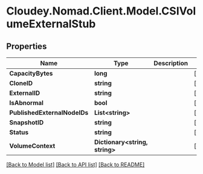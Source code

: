 # Cloudey.Nomad.Client.Model.CSIVolumeExternalStub

## Properties

Name | Type | Description | Notes
------------ | ------------- | ------------- | -------------
**CapacityBytes** | **long** |  | [optional] 
**CloneID** | **string** |  | [optional] 
**ExternalID** | **string** |  | [optional] 
**IsAbnormal** | **bool** |  | [optional] 
**PublishedExternalNodeIDs** | **List&lt;string&gt;** |  | [optional] 
**SnapshotID** | **string** |  | [optional] 
**Status** | **string** |  | [optional] 
**VolumeContext** | **Dictionary&lt;string, string&gt;** |  | [optional] 

[[Back to Model list]](../README.md#documentation-for-models) [[Back to API list]](../README.md#documentation-for-api-endpoints) [[Back to README]](../README.md)


